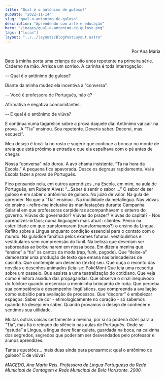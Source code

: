 ```yaml
---
title: "Qual é o antônimo de guloso?"
pubDate: "2022-11-14"
slug: "qual-o-antonimo-de-guloso"
description: "Aprendendo com arte e educação"
hero: "/images/qual-o-antonimo-de-guloso.png"
tags: ["lucas"]
layout: "../../layouts/BlogPostLayout.astro"
---
```


<p style='text-align: right;'> Por Ana Maria </p>


Bate à minha porta uma criança de oito anos repetente na primeira série. Caderno na mão. Arrisca um sorriso. A carinha é toda interrogação:

-- Qual é o antônimo de guloso?

Diante da minha mudez ela incentiva a “conversa”.

-- Você é professora de Português, não é?

Afirmativa e negativa concomitantes.

-- E qual é o antônimo de viúva?

E continua numa tagarelice sobre a prova daquele dia: Antônimo vai cair na prova . A “Tia” ensinou. Sou repetente. Deveria saber. Decorei, mas esqueci”.

Meu desejo é tocá-la no rosto e sugerir que continue a brincar no monte de areia que está próximo a entrada e que ela espalhava com o pé antes de chegar.

Nossa “conversa” não durou. A avó chama insistente. “Tá na hora da Escola.” A pequena fica apavorada. Desce os degraus rapidamente. Vai à Escola fazer a prova de Português.

Fico pensando nela, em outros aprendizes , na Escola, em mim, na aula de Português, em Rubem Alves: “...Saber é sentir o sabor ...” O sabor de ser guloso e em saber o antônimo de guloso. No juízo de valor. Na gula de aprender. No que a “Tia” ensinou . Na inutilidade da metalíngua. Nas viúvas do ensino - refiro-me inclusive às manifestações durante Campanha Salarial em que professoras carpideiras acompanhavam o enterro do governo. Viúvas do governador? Viúvas do prazer? Viúvas do capital? - Nos aprendizes-órfãos; numa linguagem mais atual : clientes. Penso na esterilidade em que transformaram (transformamos?) o ensino da Língua. Reflito sobre a Língua enquanto condição essencial para o contato com o mundo. Na gulodice fanática pelos exames futuros: vestibulinhos e vestibulares sem compreensão do funil. Na beleza que deveriam ser saboreadas ao borbulharem em nossa boca. Em dizer a menina que “ensine” a “tia” os cantos da moda (rap, funk, pagode). Que “deixe-a” demonstrar uma produção de texto que emana nas brincadeiras de casinha. Que contemple um desenho (texto) seu. Que ouça o reconto das novelas e desenhos animados (leia-se: PokéMon) Que leia uma reescrita sobre um passeio. Que assista a uma teatralização do cotidiano. Que veja como é leitora assídua das propagandas. Que observe o sinal inequívoco do folclore quando presenciar a menininha brincando de roda. Que perceba sua competência e desempenho lingüísticos. que compreenda a avaliação como subsídio para avaliação de processos. Que “decorar” é embelezar espaços. Saber de cor - etimologicamente no coração - só sabemos quando há desejo em saber. Quando provamos o desejo de conhecer e sentimos sua utilidade.

Muitas outras coisas certamente a menina, por si só poderia dizer para a “Tia”, mas há o reinado do silêncio nas aulas de Português. Onde se “estuda” a Língua, a língua deve ficar quieta, guardada na boca, na caixinha dos segredos, segredos que poderiam ser desvendados pelo professor e alunos aprendizes.

Tantas questões... mais duas ainda para pensarmos: qual o antônimo de guloso? E de viúva?


_MACEDO, Ana Maria Reis. Professora de Língua Portuguesa da Rede Municipal de Contagem e Rede Municipal de Belo Horizonte. 2000._
